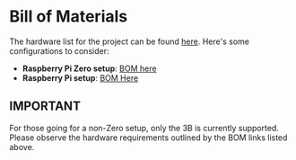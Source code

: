 # Bill of Materials

The hardware list for the project can be found [here](./README.md). Here's some configurations to consider:

- **Raspberry Pi Zero setup**: [BOM here](./bom/bom_zero_w.csv)
- **Raspberry Pi setup**: [BOM Here](./bom/bom_3b.csv)

## IMPORTANT

For those going for a non-Zero setup, only the 3B is currently supported. Please observe the hardware requirements outlined by the BOM links listed above.
